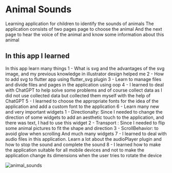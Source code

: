 # Animal Sounds

Learning application for children to identify the sounds of animals
The application consists of two pages page to choose the animal
And the next page to hear the voice of the animal and know some information about this animal

## In this app I learned 
In this app learn many things
1 - What is svg and the advantages of the svg image, and my previous knowledge in illustrator design helped me
2 - How to add svg to flutter app using flutter_svg plugin
3 - Learn to manage files and divide files and pages in the application using oop
4 - I learned to deal with ChatGPT to help solve some problems and of course collect data as I did not use collected data but collected them      myself with the help of ChatGPT
5 - I learned to choose the appropriate fonts for the idea of the application and add a custom font to the application
6 - Learn many new and very important widgets
     1 - Directionalty: Since I needed to change the direction of some widgets to add an aesthetic touch to the application,
        and there was       text,    I had to use this widget
     2 - Transport : Since I needed to flip some animal pictures to fit the shape and direction
     3 - ScrollBehavior: to avoid glow when scrolling
        And much many widgets
7 - I learned to deal with audio files in this application. Learn a lot about the audioPlayer plugin and how to stop the sound and complete      the sound
8 - I learned how to make the application suitable for all mobile devices and not to make the application change its dimensions when the          user tries to rotate the device


![animal_sounds](https://user-images.githubusercontent.com/87886756/227700480-ca7cb082-d546-40cd-b65d-581ac623586a.png)
